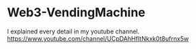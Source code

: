 # Web3-VendingMachine

I explained every detail in my youtube channel.
https://www.youtube.com/channel/UCpDAhHfItNkxk0t8ufrnx5w
